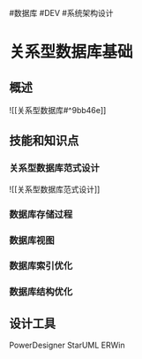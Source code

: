 #数据库 #DEV #系统架构设计
# 关系型数据库基础
## 概述
![[关系型数据库#^9bb46e]]
## 技能和知识点

### 关系型数据库范式设计

![[关系型数据库范式设计]]




### 数据库存储过程

### 数据库视图

### 数据库索引优化

### 数据库结构优化

## 设计工具

PowerDesigner
StarUML
ERWin
